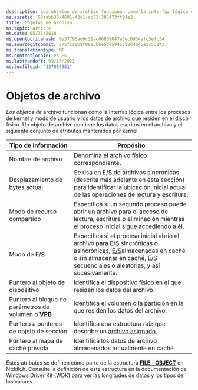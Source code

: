 ```yaml
---
description: Los objetos de archivo funcionan como la interfaz lógica entre los procesos de kernel y modo de usuario y los datos de archivo que residen en el disco físico.
ms.assetid: 53aabb35-4601-42d1-ac73-385473ff91e2
title: Objetos de archivo
ms.topic: article
ms.date: 05/31/2018
ms.openlocfilehash: 8e37793ad6c31ac86809047a3ec0d34afc3efc34
ms.sourcegitcommit: d75fc10b9f0825bbe5ce5045c90d4045e3c53243
ms.translationtype: MT
ms.contentlocale: es-ES
ms.lasthandoff: 09/13/2021
ms.locfileid: "127069951"
---
```

# <a name="file-objects"></a>Objetos de archivo

*Los objetos de* archivo funcionan como la interfaz lógica entre los procesos de kernel y modo de usuario y los datos de archivo que residen en el disco físico. Un objeto de archivo contiene los datos escritos en el archivo y el siguiente conjunto de atributos mantenidos por kernel.



| Tipo de información                                              | Propósito                                                                                                                                                                                         |
|---------------------------------------------------------------|-------------------------------------------------------------------------------------------------------------------------------------------------------------------------------------------------|
| Nombre de archivo                                                     | Denomina el archivo físico correspondiente.                                                                                                                                                          |
| Desplazamiento de bytes actual                                           | Se usa en E/S de archivos sincrónicas (descrita más adelante en esta sección) para identificar la ubicación inicial actual de las operaciones de lectura y escritura.                                                          |
| Modo de recurso compartido                                                    | Especifica si un segundo proceso puede abrir un archivo para el acceso de lectura, escritura o eliminación mientras el proceso inicial sigue accediendo a él.                                                           |
| Modo de E/S                                                      | Especifica si el proceso inicial abrió el archivo para E/S sincrónicas o asincrónicas, [E/S](synchronous-and-asynchronous-i-o.md)almacenadas en caché o sin almacenar en caché, E/S secuenciales o aleatorias, y así sucesivamente. |
| Puntero al objeto de dispositivo                                      | Identifica el dispositivo físico en el que residen los datos del archivo.                                                                                                                                        |
| Puntero al bloque de parámetros de volumen o [ **VPB**](/windows-hardware/drivers/ddi/content/wdm/ns-wdm-_vpb) | Identifica el volumen o la partición en la que residen los datos del archivo.                                                                                                                                    |
| Puntero a punteros de objeto de sección                            | Identifica una estructura raíz que describe un [archivo asignado.](/windows/desktop/Memory/file-mapping)                                                                                                                  |
| Puntero al mapa de caché privada                                  | Identifica los datos de archivo almacenados actualmente en caché.                                                                                                                                              |



 

Estos atributos se definen como parte de la estructura [**FILE \_ OBJECT**](/windows-hardware/drivers/ddi/content/wdm/ns-wdm-_file_object) en Ntddk.h. Consulte la definición de esta estructura en la documentación de Windows Driver Kit (WDK) para ver las longitudes de datos y los tipos de los valores.

 

 
